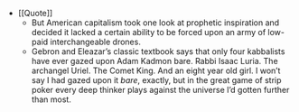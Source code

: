 - [[Quote]]
	- But American capitalism took one look at prophetic inspiration and decided it lacked a certain ability to be forced upon an army of low-paid interchangeable drones.
	- Gebron and Eleazar’s classic textbook says that only four kabbalists have ever gazed upon Adam Kadmon bare. Rabbi Isaac Luria. The archangel Uriel. The Comet King. And an eight year old girl. I won’t say I had gazed upon it *bare*, exactly, but in the great game of strip poker every deep thinker plays against the universe I’d gotten further than most.